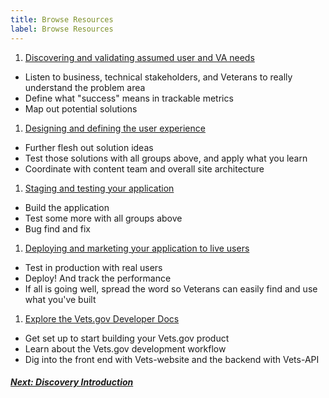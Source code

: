 ```yaml
---
title: Browse Resources
label: Browse Resources
---
```

1. [Discovering and validating assumed user and VA needs](../discovery/discovery-introduction)
  - Listen to business, technical stakeholders, and Veterans to really understand the problem area
  - Define what "success" means in trackable metrics
  - Map out potential solutions
1. [Designing and defining the user experience](../define-and-design/define-and-design-intro)
  - Further flesh out solution ideas
  - Test those solutions with all groups above, and apply what you learn
  - Coordinate with content team and overall site architecture
1. [Staging and testing your application](../building-and-testing/building-and-testing-intro)
  - Build the application
  - Test some more with all groups above
  - Bug find and fix
1. [Deploying and marketing your application to live users](../deploy-your-app/deploy-intro)
  - Test in production with real users
  - Deploy! And track the performance
  - If all is going well, spread the word so Veterans can easily find and use what you've built
1. [Explore the Vets.gov Developer Docs](../vets-developer-docs/getting-started)
  - Get set up to start building your Vets.gov product
  - Learn about the Vets.gov development workflow
  - Dig into the front end with Vets-website and the backend with Vets-API

  <!-- Next Button -->
  <a href='../discovery/discovery-introduction'><div class="next-button"><h5 class="next-text">Next: Discovery Introduction</h5></div></a>
